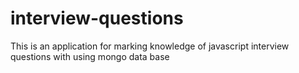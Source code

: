 # interview-questions
This is an application for marking knowledge of javascript interview questions with using mongo data base
